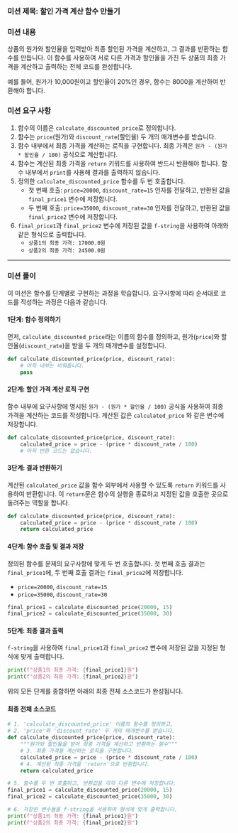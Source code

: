 ### **미션 제목**: 할인 가격 계산 함수 만들기

### **미션 내용**

상품의 원가와 할인율을 입력받아 최종 할인된 가격을 계산하고, 그 결과를 반환하는 함수를 만듭니다. 이 함수를 사용하여 서로 다른 가격과 할인율을 가진 두 상품의 최종 가격을 계산하고 출력하는 전체 코드를 완성합니다.

예를 들어, 원가가 10,000원이고 할인율이 20%인 경우, 함수는 8000을 계산하여 반환해야 합니다.

### **미션 요구 사항**

1.  함수의 이름은 `calculate_discounted_price`로 정의합니다.
2.  함수는 `price`(원가)와 `discount_rate`(할인율) 두 개의 매개변수를 받습니다.
3.  함수 내부에서 최종 가격을 계산하는 로직을 구현합니다. 최종 가격은 `원가 - (원가 * 할인율 / 100)` 공식으로 계산합니다.
4.  함수는 계산된 최종 가격을 `return` 키워드를 사용하여 반드시 반환해야 합니다. 함수 내부에서 `print`를 사용해 결과를 출력하지 않습니다.
5.  정의한 `calculate_discounted_price` 함수를 두 번 호출합니다.
    *   첫 번째 호출: `price=20000`, `discount_rate=15` 인자를 전달하고, 반환된 값을 `final_price1` 변수에 저장합니다.
    *   두 번째 호출: `price=35000`, `discount_rate=30` 인자를 전달하고, 반환된 값을 `final_price2` 변수에 저장합니다.
6.  `final_price1`과 `final_price2` 변수에 저장된 값을 `f-string`을 사용하여 아래와 같은 형식으로 출력합니다.
    *   `상품1의 최종 가격: 17000.0원`
    *   `상품2의 최종 가격: 24500.0원`

---

### **미션 풀이**

이 미션은 함수를 단계별로 구현하는 과정을 학습합니다. 요구사항에 따라 순서대로 코드를 작성하는 과정은 다음과 같습니다.

#### **1단계: 함수 정의하기**

먼저, `calculate_discounted_price`라는 이름의 함수를 정의하고, 원가(`price`)와 할인율(`discount_rate`)을 받을 두 개의 매개변수를 설정합니다.

```python
def calculate_discounted_price(price, discount_rate):
    # 아직 내부는 비워둡니다.
    pass
```

#### **2단계: 할인 가격 계산 로직 구현**

함수 내부에 요구사항에 명시된 `원가 - (원가 * 할인율 / 100)` 공식을 사용하여 최종 가격을 계산하는 코드를 작성합니다. 계산된 값은 `calculated_price` 와 같은 변수에 저장합니다.

```python
def calculate_discounted_price(price, discount_rate):
    calculated_price = price - (price * discount_rate / 100)
    # 아직 반환 코드는 없습니다.
```

#### **3단계: 결과 반환하기**

계산된 `calculated_price` 값을 함수 외부에서 사용할 수 있도록 `return` 키워드를 사용하여 반환합니다. 이 `return`문은 함수의 실행을 종료하고 지정된 값을 호출한 곳으로 돌려주는 역할을 합니다.

```python
def calculate_discounted_price(price, discount_rate):
    calculated_price = price - (price * discount_rate / 100)
    return calculated_price
```

#### **4단계: 함수 호출 및 결과 저장**

정의된 함수를 문제의 요구사항에 맞게 두 번 호출합니다. 첫 번째 호출 결과는 `final_price1`에, 두 번째 호출 결과는 `final_price2`에 저장합니다.

*   `price=20000`, `discount_rate=15`
*   `price=35000`, `discount_rate=30`

```python
final_price1 = calculate_discounted_price(20000, 15)
final_price2 = calculate_discounted_price(35000, 30)
```

#### **5단계: 최종 결과 출력**

`f-string`을 사용하여 `final_price1`과 `final_price2` 변수에 저장된 값을 지정된 형식에 맞게 출력합니다.

```python
print(f"상품1의 최종 가격: {final_price1}원")
print(f"상품2의 최종 가격: {final_price2}원")
```

위의 모든 단계를 종합하면 아래의 최종 전체 소스코드가 완성됩니다.

#### **최종 전체 소스코드**

```python
# 1. 'calculate_discounted_price' 이름의 함수를 정의하고,
# 2. 'price'와 'discount_rate' 두 개의 매개변수를 받습니다.
def calculate_discounted_price(price, discount_rate):
    """원가와 할인율을 받아 최종 가격을 계산하고 반환하는 함수"""
    # 3. 최종 가격을 계산하는 로직을 구현합니다.
    calculated_price = price - (price * discount_rate / 100)
    # 4. 계산된 최종 가격을 'return'으로 반환합니다.
    return calculated_price

# 5. 함수를 두 번 호출하고, 반환값을 각각 다른 변수에 저장합니다.
final_price1 = calculate_discounted_price(20000, 15)
final_price2 = calculate_discounted_price(35000, 30)

# 6. 저장된 변수들을 f-string을 사용하여 형식에 맞게 출력합니다.
print(f"상품1의 최종 가격: {final_price1}원")
print(f"상품2의 최종 가격: {final_price2}원")
```